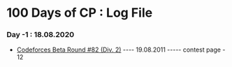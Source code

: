 # 100 Days of CP : Log File
### Day -1 : 18.08.2020
- [Codeforces Beta Round #82 (Div. 2)](https://codeforces.com/contest/106) ---- 19.08.2011 ----- contest page - 12
